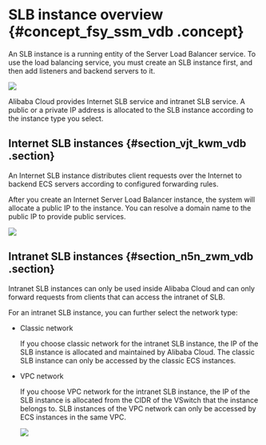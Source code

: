 # SLB instance overview {#concept_fsy_ssm_vdb .concept}

An SLB instance is a running entity of the Server Load Balancer service. To use the load balancing service, you must create an SLB instance first, and then add listeners and backend servers to it.

![](http://static-aliyun-doc.oss-cn-hangzhou.aliyuncs.com/assets/img/4112/15668729722275_en-US.png)

Alibaba Cloud provides Internet SLB service and intranet SLB service. A public or a private IP address is allocated to the SLB instance according to the instance type you select.

## Internet SLB instances {#section_vjt_kwm_vdb .section}

An Internet SLB instance distributes client requests over the Internet to backend ECS servers according to configured forwarding rules.

After you create an Internet Server Load Balancer instance, the system will allocate a public IP to the instance. You can resolve a domain name to the public IP to provide public services.

![](http://static-aliyun-doc.oss-cn-hangzhou.aliyuncs.com/assets/img/4112/15668729722276_en-US.png)

## Intranet SLB instances {#section_n5n_zwm_vdb .section}

Intranet SLB instances can only be used inside Alibaba Cloud and can only forward requests from clients that can access the intranet of SLB.

For an intranet SLB instance, you can further select the network type:

-   Classic network

    If you choose classic network for the intranet SLB instance, the IP of the SLB instance is allocated and maintained by Alibaba Cloud. The classic SLB instance can only be accessed by the classic ECS instances.

-   VPC network

    If you choose VPC network for the intranet SLB instance, the IP of the SLB instance is allocated from the CIDR of the VSwitch that the instance belongs to. SLB instances of the VPC network can only be accessed by ECS instances in the same VPC.

    ![](http://static-aliyun-doc.oss-cn-hangzhou.aliyuncs.com/assets/img/4112/15668729742283_en-US.png)



